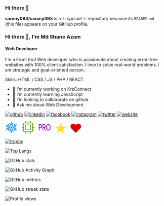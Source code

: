 ### Hi there 👋


**sarony093/sarony093** is a ✨ _special_ ✨ repository because its `README.md` (this file) appears on your GitHub profile.

### Hi there 👋, I'm Md Shane Azam
#### Web Developer

I'm a Front End Web developer who is passionate about creating error-free websites with 100% client satisfaction. I love to solve real-world problems. I am strategic and goal-oriented person.  

Skills: HTML / CSS / JS / PHP / REACT

- 🔭 I’m currently working on KrsConnect 
- 🌱 I’m currently learning JavaScript 
- 👯 I’m looking to collaborate on github 
- 💬 Ask me about Web Development 


[<img src='https://cdn.jsdelivr.net/npm/simple-icons@3.0.1/icons/github.svg' alt='github' height='40'>](https://github.com/sarony093)  [<img src='https://cdn.jsdelivr.net/npm/simple-icons@3.0.1/icons/linkedin.svg' alt='linkedin' height='40'>](https://www.linkedin.com/in/sarony093/)  [<img src='https://cdn.jsdelivr.net/npm/simple-icons@3.0.1/icons/facebook.svg' alt='facebook' height='40'>](https://www.facebook.com/sarony093)  [<img src='https://cdn.jsdelivr.net/npm/simple-icons@3.0.1/icons/instagram.svg' alt='instagram' height='40'>](https://www.instagram.com/sarony093/)  [<img src='https://cdn.jsdelivr.net/npm/simple-icons@3.0.1/icons/twitter.svg' alt='twitter' height='40'>](https://twitter.com/sarony093)  [<img src='https://cdn.jsdelivr.net/npm/simple-icons@3.0.1/icons/icloud.svg' alt='website' height='40'>](sarony093)  

<a href='https://archiveprogram.github.com/'><img src='https://raw.githubusercontent.com/acervenky/animated-github-badges/master/assets/acbadge.gif' width='40' height='40'></a> <a href='https://docs.github.com/en/developers'><img src='https://raw.githubusercontent.com/acervenky/animated-github-badges/master/assets/devbadge.gif' width='40' height='40'></a> <a href='https://github.com/pricing'><img src='https://raw.githubusercontent.com/acervenky/animated-github-badges/master/assets/pro.gif' width='40' height='40'></a> <a href='https://stars.github.com/'><img src='https://raw.githubusercontent.com/acervenky/animated-github-badges/master/assets/starbadge.gif' width='35' height='35'></a> <a href='https://docs.github.com/en/github/supporting-the-open-source-community-with-github-sponsors'><img src='https://raw.githubusercontent.com/acervenky/animated-github-badges/master/assets/sponsorbadge.gif' width='35' height='35'></a> 

[![trophy](https://github-profile-trophy.vercel.app/?username=sarony093)](https://github.com/ryo-ma/github-profile-trophy)

[![Top Langs](https://github-readme-stats.vercel.app/api/top-langs/?username=sarony093)](https://github.com/anuraghazra/github-readme-stats)

![GitHub stats](https://github-readme-stats.vercel.app/api?username=sarony093&show_icons=true)  

![GitHub Activity Graph](https://activity-graph.herokuapp.com/graph?username=sarony093)  

![GitHub metrics](https://metrics.lecoq.io/sarony093)  

![GitHub streak stats](https://streak-stats.demolab.com/?user=sarony093)  

![Profile views](https://gpvc.arturio.dev/sarony093)  
